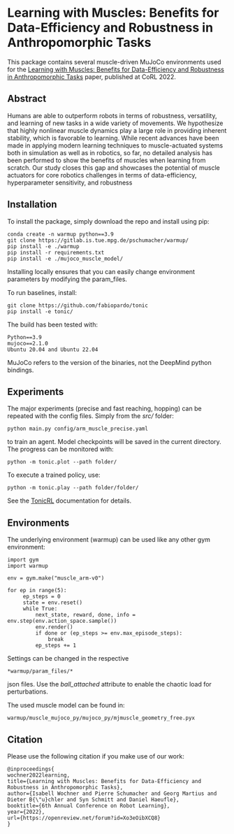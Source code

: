 # Learning with Muscles: Benefits for Data-Efficiency and Robustness in Anthropomorphic Tasks

 This package contains several muscle-driven MuJoCo environments used for the [Learning with Muscles: Benefits for Data-Efficiency
and Robustness in Anthropomorphic Tasks](https://openreview.net/forum?id=Xo3eOibXCQ8) paper, published at CoRL 2022.

## Abstract
Humans are able to outperform robots in terms of robustness, versatility,
and learning of new tasks in a wide variety of movements. We hypothesize that
highly nonlinear muscle dynamics play a large role in providing inherent stability,
which is favorable to learning. While recent advances have been made in applying
modern learning techniques to muscle-actuated systems both in simulation as
well as in robotics, so far, no detailed analysis has been performed to show the
benefits of muscles when learning from scratch. Our study closes this gap and
showcases the potential of muscle actuators for core robotics challenges in terms
of data-efficiency, hyperparameter sensitivity, and robustness

## Installation

To install the package, simply download the repo and install using pip:
```
conda create -n warmup python==3.9
git clone https://gitlab.is.tue.mpg.de/pschumacher/warmup/
pip install -e ./warmup
pip install -r requirements.txt
pip install -e ./mujoco_muscle_model/
```
Installing locally ensures that you can easily change environment parameters by modifying the param_files. 

To run baselines, install:

```
git clone https://github.com/fabiopardo/tonic
pip install -e tonic/
```

The build has been tested with: 
```
Python==3.9
mujoco==2.1.0
Ubuntu 20.04 and Ubuntu 22.04
```
MuJoCo refers to the version of the binaries, not the DeepMind python bindings.

## Experiments 

The major experiments (precise and fast reaching, hopping) can be repeated with the config files.
Simply from the *src/* folder:
```
python main.py config/arm_muscle_precise.yaml
```
to train an agent. Model checkpoints will be saved in the current directory. 
The progress can be monitored with:
```
python -m tonic.plot --path folder/
```
To execute a trained policy, use:
```
python -m tonic.play --path folder/folder/
```

See the [TonicRL](https://github.com/fabiopardo/tonic) documentation for details.

## Environments

The underlying environment (warmup) can be used like any other gym environment:
```
import gym
import warmup

env = gym.make("muscle_arm-v0")

for ep in range(5):
     ep_steps = 0
     state = env.reset()
     while True:
         next_state, reward, done, info = env.step(env.action_space.sample())
         env.render()
         if done or (ep_steps >= env.max_episode_steps):
             break
         ep_steps += 1

```

Settings can be changed in the respective 
```
*warmup/param_files/* 
```
json files. Use the *ball_attached* attribute to enable the chaotic load for perturbations.

The used muscle model can be found in:
```
warmup/muscle_mujoco_py/mujoco_py/mjmuscle_geometry_free.pyx
```

## Citation

Please use the following citation if you make use of our work:

```
@inproceedings{
wochner2022learning,
title={Learning with Muscles: Benefits for Data-Efficiency and Robustness in Anthropomorphic Tasks},
author={Isabell Wochner and Pierre Schumacher and Georg Martius and Dieter B{\"u}chler and Syn Schmitt and Daniel Haeufle},
booktitle={6th Annual Conference on Robot Learning},
year={2022},
url={https://openreview.net/forum?id=Xo3eOibXCQ8}
}
```
